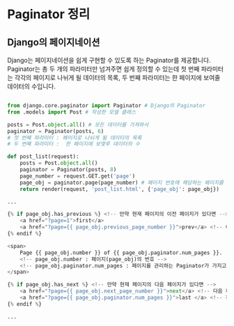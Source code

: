 # Paginator 정리

## **Django의 페이지네이션**

Django는 페이지네이션을 쉽게 구현할 수 있도록 하는 Paginator를 제공합니다. Paginator는 총 두 개의 파라미터만 넘겨주면 쉽게 정의할 수 있는데 첫 번째 파라미터는 각각의 페이지로 나뉘게 될 데이터의 목록, 두 번째 파라미터는 한 페이지에 보여줄 데이터의 수입니다.

```python

from django.core.paginator import Paginator # Django의 Paginator
from .models import Post # 작성한 모델 클래스

posts = Post.object.all() # 모든 데이터를 가져와서
paginator = Paginator(posts, 6)
# 첫 번째 파라미터 : 페이지로 나뉘게 될 데이터의 목록
# 두 번째 파라미터 :  한 페이지에 보옂루 데이터의 수
```

```python
def post_list(request):
    posts = Post.object.all() 
    paginator = Paginator(posts, 8)
    page_number = request.GET.get('page')
    page_obj = paginator.page(page_number) # 페이지 번호에 해당하는 페이지를 가져옴
    return render(request, 'post_list.html', {'page_obj': page_obj})
```

```python
...

{% if page_obj.has_previous %} <!-- 만약 현재 페이지의 이전 페이지가 있다면 -->
    <a href="?page=1">first</a>
    <a href="?page={{ page_obj.previous_page_number }}">prev</a> <!-- 이전 페이지 번호 -->
{% endif %}

<span>
    Page {{ page_obj.number }} of {{ page_obj.paginator.num_pages }}.
    <!-- page_obj.number : 페이지(page_obj)의 번호 -->
    <!-- page_obj.paginator.num_pages : 페이지를 관리하는 Paginator가 가지고 있는 전체 페이지 수 -->
</span>

{% if page_obj.has_next %} <!-- 만약 현재 페이지의 다음 페이지가 있다면 -->
    <a href="?page={{ page_obj.next_page_number }}">next</a> <!-- 다음 페이지 번호 -->
    <a href="?page={{ page_obj.paginator.num_pages }}">last </a> <!-- 전체 페이지의 개수 = 마지막 페이지 번호 -->
{% endif %}

...
```